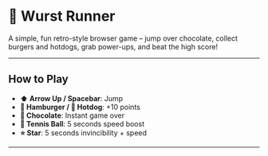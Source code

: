 # 🌭 Wurst Runner

A simple, fun retro-style browser game – jump over chocolate, collect burgers and hotdogs, grab power-ups, and beat the high score!

---

##  How to Play

- **⬆️ Arrow Up / Spacebar**: Jump
- **🍔 Hamburger / 🌭 Hotdog**: +10 points
- **🍫 Chocolate**: Instant game over
- **🎾 Tennis Ball**: 5 seconds speed boost
- **⭐ Star**: 5 seconds invincibility + speed

---